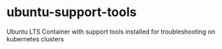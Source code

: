 # ubuntu-support-tools
Ubuntu LTS Container with support tools installed for troubleshooting on kubernetes clusters
